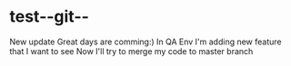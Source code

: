 # test--git--
New update
Great days are comming:)
In QA Env I'm adding new feature that I want to see
Now I'll try to merge my code to master branch 
